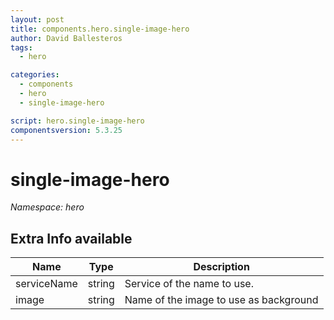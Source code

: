 ```yaml
---
layout: post
title: components.hero.single-image-hero
author: David Ballesteros
tags:
  - hero

categories:
  - components
  - hero
  - single-image-hero

script: hero.single-image-hero
componentsversion: 5.3.25
---
```

# single-image-hero

*Namespace: hero*

## Extra Info available

| Name | Type | Description
| --- | --- | ---
| serviceName | string | Service of the name to use. |
| image | string | Name of the image to use as background |
